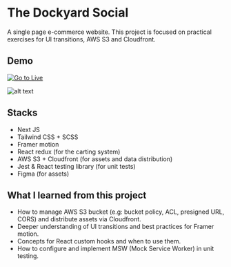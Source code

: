 # The Dockyard Social

A single page e-commerce website. This project is focused on practical exercises for UI transitions, AWS S3 and Cloudfront. 

## Demo

[![Go to Live](https://firebasestorage.googleapis.com/v0/b/instagrid-beafb.appspot.com/o/btn-link.svg?alt=media&token=2b3c5b08-9f84-4975-a3cc-150ce45c7f26)](https://dockyard.vercel.app/)


![alt text](dockyard-demo.gif)

## Stacks
- Next JS
- Tailwind CSS + SCSS
- Framer motion
- React redux (for the carting system)
- AWS S3 + Cloudfront (for assets and data distribution)
- Jest & React testing library (for unit tests)
- Figma (for assets)

## What I learned from this project
- How to manage AWS S3 bucket (e.g: bucket policy, ACL, presigned URL, CORS) and distribute assets via Cloudfront. 
- Deeper understanding of UI transitions and best practices for Framer motion. 
- Concepts for React custom hooks and when to use them.
- How to configure and implement MSW (Mock Service Worker) in unit testing.
